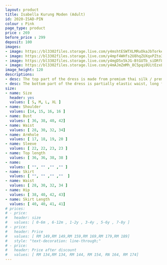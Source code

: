 ```yaml
---
layout: product
title: Isabella Kurung Moden (Adult)
id: 2020-ISAD-PIN
colour : Pink
page_type: product
price : 269
before_price : 299
deposit: 100
images:
- image: https://bl3302files.storage.live.com/y4mshtESWTXLMRuOkaJbTorkeG8iBntveVD9MqFLFt1U3sDnny2LVCgbjwIojm0GPH2CE-MbZ2gPMpezhzXVXlQGON9YdixZwNRyR_87cjbh6JdL5GtDgCq-z7eraw_xysfsqaWCS7Xk3eF7qWgy7IrB5zYZyjF7yQ6VHTDzLc4gWgx_g9ihbzYlt25lEnet4BT?width=819&height=1024&cropmode=none
- image: https://bl3302files.storage.live.com/y4mpf4WHfs2U8hqZUXqxPZto3FaMVU9IvvRENuCAU-wAAJuamCsTEEk0YoF2fOt4h8TTH4529O0hQb7X7XbsarU35HGDz8165uVstlNSe5TtzyZwU9a4ogmYM_ev4fOOyYFKYkBNgMqZefx4G9p9LEHB_Z_7FSHlqCNHqysdtLI8LcTnaWGGxNQ0l_XAt7GN5ag?width=819&height=1024&cropmode=none
- image: https://bl3302files.storage.live.com/y4mgD5x5kJG-BtGUTb_siDRf89pulNCdpUhC5VD2GKIdj8v4DonaT3wxeJh0Uq-53FSVAuTqptu3Ta675HuF7xusBQPW6SqGlqufn4U8JV7CRbwvVBr2g3u1L1to3B-3cyM1636aEMNI2cXFBiV98aQV-LzFZ14CRLsu73TVE2UJ-fKr9heEPUPhA8p8WhLEDIm?width=1024&height=1024&cropmode=none
- image: https://bl3302files.storage.live.com/y4mAJmZmMh_8C5pqi0UitEzxLL4P1ep04gzQ7USdfjXZaSwln-ROxt6HE_XntRZCuYESlagTZX4COtO6wHT6SbhywZ68B-_gn15OgEjltNuUSDj8KxqJTLQoptcANz32j2K3gd7yTYr-cg9-V3Ah-fB_TC_VEiFprRqv0rotkhM8p6BvIczsGwiXwr-w41UPIlE?width=1024&height=1024&cropmode=none
image_height: 120
descriptions:
- desc: The top part of the dress is made from premium thai silk / premium german cotton. The design is round neck with zip at the back. Border lace with exclusive beads
- desc: The bottom part of the dress is partially elastic waist, long folded skirt.
size:
- name: Size
  header: yes
  values: [ S, M, L, XL ]
- name: Shoulder
  values: [14, 15, 16, 16 ]
- name: Bust
  values: [ 36, 38, 40, 42]
- name: Waist
  values: [ 28, 30, 32, 34]
- name: Armhole
  values: [ 17, 18, 19, 20 ]
- name: Sleeve
  values: [ 22, 22, 23, 23 ]
- name: Top length
  values: [ 36, 36, 38, 38 ]
- name: 
  values: [ "", "" ,"" ,"" ]
- name: Skirt
  values: [ "", "" ,"" ,""  ]
- name: Waist
  values: [ 28, 30, 32, 34 ]
- name: Hip
  values: [ 38, 40, 42, 43]
- name: Skirt Length
  values: [ 40, 40, 41, 41]
# prices:
# - price:
#   header: size
#   values: [ 0-6m , 6-12m , 1-2y , 3-4y , 5-6y , 7-8y ]
# - price:
#   header: Price
#   values: [ RM 149,RM 149,RM 159,RM 169,RM 179,RM 189]
#   style: "text-decoration: line-through;"
# - price:
#   header: Price after discount
#   values: [ RM 134,RM 134, RM 144, RM 154, RN 164, RM 174]
---
```


  
